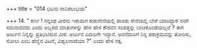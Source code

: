 +++
title = "014 ಭಟನು ನಾನಿರಲುಭಯ"

+++
14. " ಕರ್ಣ ! ನನ್ನಂಥ ವೀರನು ಇರುವಾಗ ಕುರುಸೇನೆಯಲ್ಲಿ ಪಾಂಡು ಸೇನೆಯಲ್ಲಿ ಬೇರೆ ಯಾರಿದ್ದಾರೆ ನನಗೆ ಸಮನಾದವರು  ಎಂದು ಅಬ್ಬರದ ಮಾತುಗಳನ್ನು ಹೇಳಿ ಹೇಳಿ ಕೌರವನ ಸಂಪತ್ತನ್ನು ಬಾಚಿಕೊಂಡೆಯಲ್ಲವೆ ? ಈಗ ಅರ್ಜುನ ನಿನ್ನನ್ನು ಪ್ರತಿಭಟಿಸುವ ವೀರ. ಅರ್ಜುನ ಎದುರಿಗೇ ಇದ್ದಾನೆ. ಅವನೆದುರಿಗೆ ನಿನ್ನ ಪರಾಕ್ರಮವನ್ನು ತೋರಿಸು, ಸೋಲು ಎಂಬ ಹೆಣ್ಣಿನ ವಿಟನೆ, ವಿಹ್ವಲನಾದೆಯಾ ?" ಎಂದು ಹೇಳಿ ನಕ್ಕ.